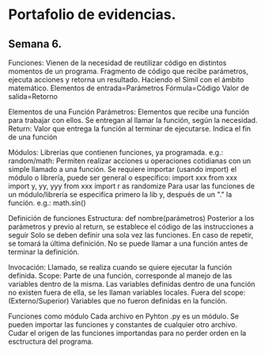 # Portafolio de evidencias.

## Semana 6.

Funciones: Vienen de la necesidad de reutilizar código en distintos momentos de un programa.
	Fragmento de código que recibe parámetros, ejecuta acciones y retorna un resultado. 
Haciendo el Simil con el ámbito matemático.
Elementos de entrada=Parámetros
Fórmula=Código
Valor de salida=Retorno

Elementos de una Función
Parámetros: Elementos que recibe una función para trabajar con ellos. Se entregan al llamar la función, según la necesidad.
Return: Valor que entrega la función al terminar de ejecutarse. Indica el fin de una función

Módulos: Librerías que contienen funciones, ya programada. e.g.: random/math: Permiten realizar acciones u operaciones cotidianas con un simple llamado a una función.
Se requiere importar (usando import) el módulo o librería, puede ser general o específico:
import xxx                   from xxx import y, yy, yyy                from xxx import r as randomize
Para usar las funciones de un módulo/librería se especifíca primero la lib y, después de un "." la función.
e.g.: math.sin()

Definición de funciones
Estructura: def nombre(parámetros)
Posterior a los parámetros y previo al return, se establece el código de las instrucciones a seguir
Solo se deben definir una sola vez las funciones. En caso de repetir, se tomará la última definición.
No se puede llamar a una función antes de terminar la definición.

Invocación: Llamado, se realiza cuando se quiere ejecutar la función definida.
Scope: Parte de una función, corresponde al manejo  de las variables dentro de la misma. Las variables definidas dentro de una función no existen fuera de ella, se les llaman variables locales.
Fuera del scope: (Externo/Superior) Variables que no fueron definidas en la función.

Funciones como módulo
Cada archivo en Pyhton .py es un módulo. Se pueden importar las funciones y constantes de cualquier otro archivo.
Cudar el origen de las funciones importandas para no perder orden en la esctructura del programa.

